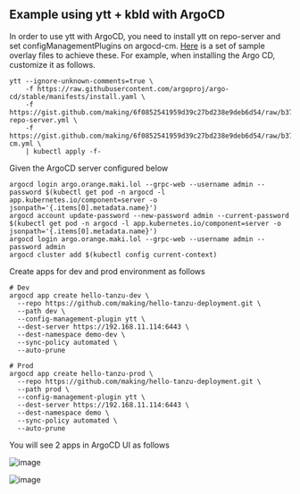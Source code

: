 ## Example using ytt + kbld with ArgoCD


In order to use ytt with ArgoCD, you need to install ytt on repo-server and set configManagementPlugins on argocd-cm. [Here](https://gist.github.com/making/6f0852541959d39c27bd238e9deb6d54) is a set of sample overlay files to achieve these.
For example, when installing the Argo CD, customize it as follows.

```
ytt --ignore-unknown-comments=true \
    -f https://raw.githubusercontent.com/argoproj/argo-cd/stable/manifests/install.yaml \
    -f https://gist.github.com/making/6f0852541959d39c27bd238e9deb6d54/raw/b37698c8090ad4304e15bdefe522da76d16c86da/argocd-repo-server.yml \
    -f https://gist.github.com/making/6f0852541959d39c27bd238e9deb6d54/raw/b37698c8090ad4304e15bdefe522da76d16c86da/argocd-cm.yml \
    | kubectl apply -f-
```

Given the ArgoCD server configured below

```
argocd login argo.orange.maki.lol --grpc-web --username admin --password $(kubectl get pod -n argocd -l app.kubernetes.io/component=server -o jsonpath='{.items[0].metadata.name}')
argocd account update-password --new-password admin --current-password $(kubectl get pod -n argocd -l app.kubernetes.io/component=server -o jsonpath='{.items[0].metadata.name}')
argocd login argo.orange.maki.lol --grpc-web --username admin --password admin 
argocd cluster add $(kubectl config current-context)
```

Create apps for dev and prod environment as follows

```
# Dev
argocd app create hello-tanzu-dev \
  --repo https://github.com/making/hello-tanzu-deployment.git \
  --path dev \
  --config-management-plugin ytt \
  --dest-server https://192.168.11.114:6443 \
  --dest-namespace demo-dev \
  --sync-policy automated \
  --auto-prune

# Prod
argocd app create hello-tanzu-prod \
  --repo https://github.com/making/hello-tanzu-deployment.git \
  --path prod \
  --config-management-plugin ytt \
  --dest-server https://192.168.11.114:6443 \
  --dest-namespace demo \
  --sync-policy automated \
  --auto-prune
```

You will see 2 apps in ArgoCD UI as follows

![image](https://user-images.githubusercontent.com/106908/107842131-7d893280-6e04-11eb-99c5-113e5def04ea.png)

![image](https://user-images.githubusercontent.com/106908/107842149-8843c780-6e04-11eb-84cc-9db8cf2c99c7.png)